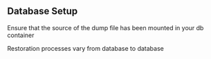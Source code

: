 ## Database Setup

Ensure that the source of the dump file has been mounted in your db container

Restoration processes vary from database to database
